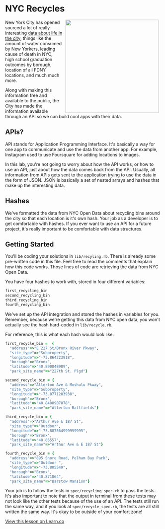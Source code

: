 # NYC Recycles

<img src="https://s3.amazonaws.com/after-school-assets/nyc-recycle.gif" width="300" align="right" hspace="10">

New York City has opened sourced a lot of really interesting [data about life in the city](https://nycopendata.socrata.com/), things like the amount of water consumed by New Yorkers, leading cause of death in NYC, high school graduation outcomes by borough, location of all FDNY locations, and much much more.

Along with making this information free and available to the public, the City has made the information available through an API so we can build cool apps with their data. 

## APIs?

API stands for Application Programming Interface. It's basically a way for one app to communicate and use the data from another app. For example, Instagram used to use Foursquare for adding locations to images.

In this lab, you're not going to worry about how the API works, or how to use an API, just about how the data comes back from the API. Usually, all information from APIs gets sent to the application trying to use the data in the form of JSON. JSON is basically a set of nested arrays and hashes that make up the interesting data.

## Hashes

We've formatted the data from NYC Open Data about recycling bins around the city so that each location is it's own hash. Your job as a developer is to get comfortable with hashes. If you ever want to use an API for a future project, it's really important to be comfortable with data structures.


## Getting Started

You'll be coding your solutions in `lib/recyling.rb`. There is already some pre-written code in this file. Feel free to read the comments that explain how this code works. Those lines of code are retrieving the data from NYC Open Data. 

You have four hashes to work with, stored in four different variables:

```ruby
first_recycling_bin
second_recycling_bin
third_recycling_bin
fourth_recycling_bin
```

We've set up the API integration and stored the hashes in variables for you. Remember, because we're getting this data from NYC open data, you won't actually see the hash hard-coded in `lib/recycle.rb`. 

For reference, this is what each hash would look like:

```ruby
first_recycle_bin =  {
  "address"=>"E 227 St/Bronx River Pkway",
  "site_type"=>"Subproperty",
  "longitude"=>"-73.864223918",
  "borough"=>"Bronx",
  "latitude"=>"40.890848989",
  "park_site_name"=>"227th St. Plgd"}

second_recycle_bin = { 
  "address"=>"Allerton Ave & Moshulu Pkway",
  "site_type"=>"Subproperty",
  "longitude"=>"-73.8771283938",
  "borough"=>"Bronx",
  "latitude"=>"40.8488907878",
  "park_site_name"=>"Allerton Ballfields"}

third_recycle_bin = {
  "address"=>"Arthur Ave & 187 St",
  "site_type"=>"Outdoor",
  "longitude"=>"-73.887564999999995",
  "borough"=>"Bronx",
  "latitude"=>"40.85557",
  "park_site_name"=>"Arthur Ave & E 187 St"}

fourth_recycle_bin = {
  "address"=>"895 Shore Road, Pelham Bay Park",
  "site_type"=>"Outdoor ",
  "longitude"=>"-73.805549",
  "borough"=>"Bronx",
  "latitude"=>"40.871864",
  "park_site_name"=>"Barstow Mansion"}
```

Your job is to follow the tests in `spec/recycling_spec.rb` to pass the tests. It's also important to note that the output in terminal from these tests may not look like the other tests because of the use of an API. The tests still run the same way, and if you look at `spec/recycle_spec.rb`, the tests are all still written the same way. It's okay to be outside of your comfort zone!








<a href='https://learn.co/lessons/hs-intro-software-engineering-nyc-recycles' data-visibility='hidden'>View this lesson on Learn.co</a>
